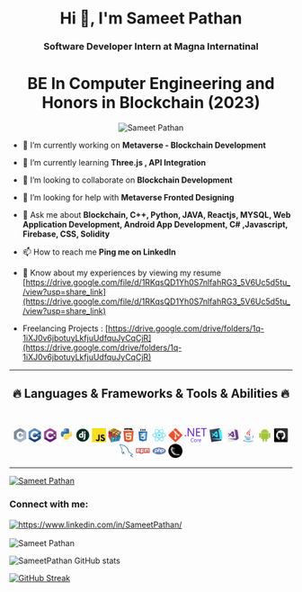 <h1 align="center">Hi 👋, I'm Sameet Pathan</h1>
<h3 align="center">Software Developer Intern at Magna Internatinal</h3> 
<h1 align="center">BE In Computer Engineering and Honors in Blockchain (2023)</h1>

<p align="center"> <img src="https://komarev.com/ghpvc/?username=SameetPathan&label=Profile%20views&color=0e75b6&style=flat" alt="Sameet Pathan" /> </p>


- 🔭 I’m currently working on **Metaverse -  Blockchain Development**

- 🌱 I’m currently learning **Three.js , API Integration**

- 👯 I’m looking to collaborate on **Blockchain Development**

- 🤝 I’m looking for help with **Metaverse Fronted Designing**

- 💬 Ask me about **Blockchain, C++, Python, JAVA, Reactjs, MYSQL, Web Application Development, Android App Development, C# ,Javascript, Firebase, CSS, Solidity**

- 📫 How to reach me **Ping me on LinkedIn**

- 📄 Know about my experiences by viewing my resume [https://drive.google.com/file/d/1RKqsQD1Yh0S7nlfahRG3_5V6Uc5d5tu_/view?usp=share_link](https://drive.google.com/file/d/1RKqsQD1Yh0S7nlfahRG3_5V6Uc5d5tu_/view?usp=share_link)
- Freelancing Projects  : [https://drive.google.com/drive/folders/1q-1iXJ0v6jbotuyLkfjuUdfquJyCqCjR](https://drive.google.com/drive/folders/1q-1iXJ0v6jbotuyLkfjuUdfquJyCqCjR)


  
<hr>
<h2 align="center">🔥 Languages & Frameworks & Tools & Abilities 🔥</h2>
<br>
<p align="center">
  <code><img title="C" height="25" src="images/c.svg"></code>
  <code><img title="C++" height="25" src="images/cpp.svg"></code>
  <code><img title="C#" height="25" src="images/cSharp.svg"></code>
  <code><img title="Python" height="25" src="images/python-original.svg"></code>
  <code><img title="Django" height="25" src="images/django.png"></code>
  <code><img title="Javascript" height="25" src="images/javascript.svg"></code>
  <code><img title="Problem Solving" height="25" src="images/problemSolving.png"></code>
  <code><img title="HTML5" height="25" src="images/html5.svg"></code>
  <code><img title="CSS" height="25" src="images/css.svg"></code>
  <code><img title="React" height="25" src="images/react-original.svg"></code>
  <code><img title="Git" height="25" src="images/git-original.svg"></code>
  <code><img title=".NetC" height="25" src="images/dotnetcore.svg"></code>
  <code><img title="Visual Studio Code" height="25" src="images/vscode.png"></code>
  <code><img title="Microsoft Visual Studio" height="25" src="images/visualstudio.png"></code>
  <code><img title="Java" height="25" src="images/java-original.svg"></code>
  <code><img title="Android" height="25" src="images/android.svg"></code>
  <code><img title="GitHub" height="25" src="images/github.svg"></code>
  <code><img title="MySQL" height="25" src="images/mysql.svg"></code>
  <code><img title="npm" height="25" src="images/npm.svg"></code>
  <code><img title="PHP" height="25" src="images/php.svg"></code>
  <code><img title="Flask" height="25" src="images/flask.png"></code>
</p>
<hr>

<p align="left"> <a href="https://github.com/ryo-ma/github-profile-trophy"><img src="https://github-profile-trophy.vercel.app/?username=SameetPathan" alt="Sameet Pathan" /></a> </p>

<h3 align="left">Connect with me:</h3>
<p align="left">

<a href="https://www.linkedin.com/in/sameetpathan/" target="blank"><img align="center" src="https://raw.githubusercontent.com/rahuldkjain/github-profile-readme-generator/master/src/images/icons/Social/linked-in-alt.svg" alt="https://www.linkedin.com/in/SameetPathan/" height="30" width="40" /></a>


<p><img align="center" src="https://github-readme-stats.vercel.app/api/top-langs?username=SameetPathan&show_icons=true&locale=en&layout=compact" alt="Sameet Pathan" /></p>

![SameetPathan GitHub stats](https://github-readme-stats.vercel.app/api?username=SameetPathan&show_icons=true&theme=radical)

[![GitHub Streak](http://github-readme-streak-stats.herokuapp.com?user=SameetPathan&theme=calm)](https://git.io/streak-stats)
